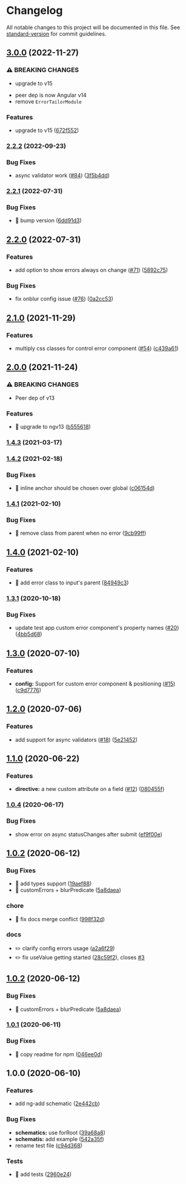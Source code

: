 # Changelog

All notable changes to this project will be documented in this file. See [standard-version](https://github.com/conventional-changelog/standard-version) for commit guidelines.

## [3.0.0](https://github.com/ngneat/error-tailor/compare/v2.2.2...v3.0.0) (2022-11-27)


### ⚠ BREAKING CHANGES

* upgrade to v15

- peer dep is now Angular v14
- remove `ErrorTailorModule`

### Features

* upgrade to v15 ([672f552](https://github.com/ngneat/error-tailor/commit/672f552f6ca26b1da5345fcb35fd07c1637f698a))

### [2.2.2](https://github.com/ngneat/error-tailor/compare/v2.2.1...v2.2.2) (2022-09-23)


### Bug Fixes

* async validator work ([#84](https://github.com/ngneat/error-tailor/issues/84)) ([3f5b4dd](https://github.com/ngneat/error-tailor/commit/3f5b4dd9cf76acc0169169e192ded71c562ccc17))

### [2.2.1](https://github.com/ngneat/error-tailor/compare/v2.2.0...v2.2.1) (2022-07-31)


### Bug Fixes

* 🐛 bump version ([6dd91d3](https://github.com/ngneat/error-tailor/commit/6dd91d3984312121849b36785c8cbb453248d19c))

## [2.2.0](https://github.com/ngneat/error-tailor/compare/v2.1.0...v2.2.0) (2022-07-31)


### Features

* add option to show errors always on change ([#71](https://github.com/ngneat/error-tailor/issues/71)) ([5892c75](https://github.com/ngneat/error-tailor/commit/5892c753fc24c1e2d96b409bd68886233b84b07f))


### Bug Fixes

* fix onblur config issue ([#76](https://github.com/ngneat/error-tailor/issues/76)) ([0a2cc53](https://github.com/ngneat/error-tailor/commit/0a2cc53076916e1672b690379e8bde737e91a119))

## [2.1.0](https://github.com/ngneat/error-tailor/compare/v2.0.0...v2.1.0) (2021-11-29)


### Features

* multiply css classes for control error component ([#54](https://github.com/ngneat/error-tailor/issues/54)) ([c439a61](https://github.com/ngneat/error-tailor/commit/c439a610862ed14e5b69e4d95a95e10e4468ab09))

## [2.0.0](https://github.com/ngneat/error-tailor/compare/v1.4.3...v2.0.0) (2021-11-24)


### ⚠ BREAKING CHANGES

* Peer dep of v13

### Features

* 🎸 upgrade to ngv13 ([b555618](https://github.com/ngneat/error-tailor/commit/b55561803c6bb13d31a2b1288ed9660537537f83))

### [1.4.3](https://github.com/ngneat/error-tailor/compare/v1.4.2...v1.4.3) (2021-03-17)

### [1.4.2](https://github.com/ngneat/error-tailor/compare/v1.4.1...v1.4.2) (2021-02-18)


### Bug Fixes

* 🐛 inline anchor should be chosen over global ([c06154d](https://github.com/ngneat/error-tailor/commit/c06154dc458d16fd9ad41ed24fc4a051f3658b61))

### [1.4.1](https://github.com/ngneat/error-tailor/compare/v1.4.0...v1.4.1) (2021-02-10)


### Bug Fixes

* 🐛 remove class from parent when no error ([9cb99ff](https://github.com/ngneat/error-tailor/commit/9cb99ff44cb7755d611e7d0aecf1942b1d5db2e4))

## [1.4.0](https://github.com/ngneat/error-tailor/compare/v1.3.1...v1.4.0) (2021-02-10)


### Features

* 🎸 add error class to input's parent ([84949c3](https://github.com/ngneat/error-tailor/commit/84949c3d15ee2150e1c119ae137bb18c2fa248a1))

### [1.3.1](https://github.com/ngneat/error-tailor/compare/v1.3.0...v1.3.1) (2020-10-18)


### Bug Fixes

* update test app custom error component's property names ([#20](https://github.com/ngneat/error-tailor/issues/20)) ([4bb5d68](https://github.com/ngneat/error-tailor/commit/4bb5d68b32b2f07e5e1752705c4ecb1e839fd55b))

## [1.3.0](https://github.com/ngneat/error-tailor/compare/v1.2.0...v1.3.0) (2020-07-10)


### Features

* **config:** Support for custom error component & positioning ([#15](https://github.com/ngneat/error-tailor/issues/15)) ([c9d7776](https://github.com/ngneat/error-tailor/commit/c9d7776fc1c7c42e943deff08d70445453a174ad))

## [1.2.0](https://github.com/ngneat/error-tailor/compare/v1.1.0...v1.2.0) (2020-07-06)


### Features

* add support for async validators ([#18](https://github.com/ngneat/error-tailor/issues/18)) ([5e21452](https://github.com/ngneat/error-tailor/commit/5e214521d452ef11fada95605cf245c7a34caef4))

## [1.1.0](https://github.com/ngneat/error-tailor/compare/v1.0.4...v1.1.0) (2020-06-22)


### Features

* **directive:** a new custom attribute on a field ([#12](https://github.com/ngneat/error-tailor/issues/12)) ([080455f](https://github.com/ngneat/error-tailor/commit/080455fda23b6fabbad17720e785c7a53c8c0285))

### [1.0.4](https://github.com/ngneat/error-tailor/compare/v1.0.2...v1.0.4) (2020-06-17)


### Bug Fixes

* show error on async statusChanges after submit ([ef9f00e](https://github.com/ngneat/error-tailor/commit/ef9f00e72f8ca9bf51cb361453c9dfbf153a2d11))

## [1.0.2](https://github.com/ngneat/error-tailor/compare/v1.0.1...v2.0.0) (2020-06-12)

### Bug Fixes

- 🐛 add types support ([19aef88](https://github.com/ngneat/error-tailor/commit/19aef88796e0df128c58beaf47f74a5827167bd1))
- 🐛 customErrors + blurPredicate ([5a8daea](https://github.com/ngneat/error-tailor/commit/5a8daeaf6e6d8213c29b3c83a1e6e5bbca60acc4))

### chore

- 🤖 fix docs merge conflict ([998f32d](https://github.com/ngneat/error-tailor/commit/998f32d5a51838f0d009131b487a26887dba5695))

### docs

- ✏️ clarify config errors usage ([a2a6f29](https://github.com/ngneat/error-tailor/commit/a2a6f29592e5699ce117e4a0154ad2b4484f18a9))
- ✏️ fix useValue getting started ([28c59f2](https://github.com/ngneat/error-tailor/commit/28c59f230917896ec16220091580af6e88b9b3f0)), closes [#3](https://github.com/ngneat/error-tailor/issues/3)

## [1.0.2](https://github.com/ngneat/error-tailor/compare/v1.0.1...v2.0.0) (2020-06-12)

### Bug Fixes

- 🐛 customErrors + blurPredicate ([5a8daea](https://github.com/ngneat/error-tailor/commit/5a8daeaf6e6d8213c29b3c83a1e6e5bbca60acc4))

### [1.0.1](https://github.com/ngneat/error-tailor/compare/v1.0.0...v1.0.1) (2020-06-11)

### Bug Fixes

- 🐛 copy readme for npm ([046ee0d](https://github.com/ngneat/error-tailor/commit/046ee0d8c5a299e4fb90acf08db9f0e740c001f2))

## 1.0.0 (2020-06-10)

### Features

- add ng-add schematic ([2e442cb](https://github.com/NetanelBasal/error-tailor/commit/2e442cb0e3bd43ddfae88513f21a5b783ce5097b))

### Bug Fixes

- **schematics:** use forRoot ([39a68a8](https://github.com/NetanelBasal/error-tailor/commit/39a68a8e35441863a6bc3ee391f3f5066e9fb1f9))
- **schematis:** add example ([542a35f](https://github.com/NetanelBasal/error-tailor/commit/542a35fe8f66cdf04b4f961e001b6f5036cc1809))
- rename test file ([c94d368](https://github.com/NetanelBasal/error-tailor/commit/c94d368ebf6867f982b54c9379d5b856c5329fdf))

### Tests

- 💍 add tests ([2960e24](https://github.com/NetanelBasal/error-tailor/commit/2960e24fa35310cf259ec8d6771fcf6a41f43d55))
